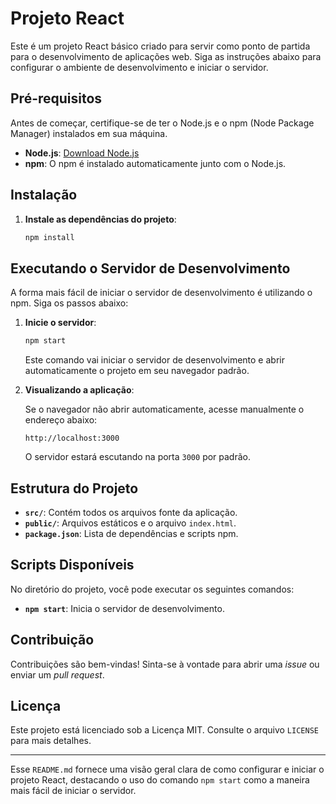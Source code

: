 # Projeto React

Este é um projeto React básico criado para servir como ponto de partida para o desenvolvimento de aplicações web. Siga as instruções abaixo para configurar o ambiente de desenvolvimento e iniciar o servidor.

## Pré-requisitos

Antes de começar, certifique-se de ter o Node.js e o npm (Node Package Manager) instalados em sua máquina.

- **Node.js**: [Download Node.js](https://nodejs.org)
- **npm**: O npm é instalado automaticamente junto com o Node.js.

## Instalação

1. **Instale as dependências do projeto**:

   ```bash
   npm install
   ```

## Executando o Servidor de Desenvolvimento

A forma mais fácil de iniciar o servidor de desenvolvimento é utilizando o npm. Siga os passos abaixo:

1. **Inicie o servidor**:

   ```bash
   npm start
   ```

   Este comando vai iniciar o servidor de desenvolvimento e abrir automaticamente o projeto em seu navegador padrão.

2. **Visualizando a aplicação**:

   Se o navegador não abrir automaticamente, acesse manualmente o endereço abaixo:

   ```
   http://localhost:3000
   ```

   O servidor estará escutando na porta `3000` por padrão.

## Estrutura do Projeto

- **`src/`**: Contém todos os arquivos fonte da aplicação.
- **`public/`**: Arquivos estáticos e o arquivo `index.html`.
- **`package.json`**: Lista de dependências e scripts npm.

## Scripts Disponíveis

No diretório do projeto, você pode executar os seguintes comandos:

- **`npm start`**: Inicia o servidor de desenvolvimento.

## Contribuição

Contribuições são bem-vindas! Sinta-se à vontade para abrir uma _issue_ ou enviar um _pull request_.

## Licença

Este projeto está licenciado sob a Licença MIT. Consulte o arquivo `LICENSE` para mais detalhes.

---

Esse `README.md` fornece uma visão geral clara de como configurar e iniciar o projeto React, destacando o uso do comando `npm start` como a maneira mais fácil de iniciar o servidor.
